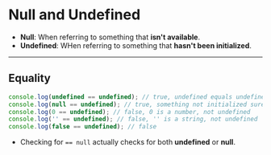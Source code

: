 # Null and Undefined

- **Null**: When referring to something that **isn't available**.
- **Undefined**: WHen referring to something that **hasn't been initialized**.

---

## Equality

```js
console.log(undefined == undefined); // true, undefined equals undefined
console.log(null == undefined); // true, something not initialized surely isn't avaliable
console.log(0 == undefined); // false, 0 is a number, not undefined
console.log('' == undefined); // false, '' is a string, not undefined
console.log(false == undefined); // false
```

- Checking for `== null` actually checks for both **undefined** or **null**.
